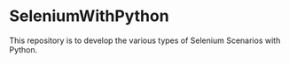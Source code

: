 # SeleniumWithPython
This repository is to develop the various types of Selenium Scenarios with Python.
